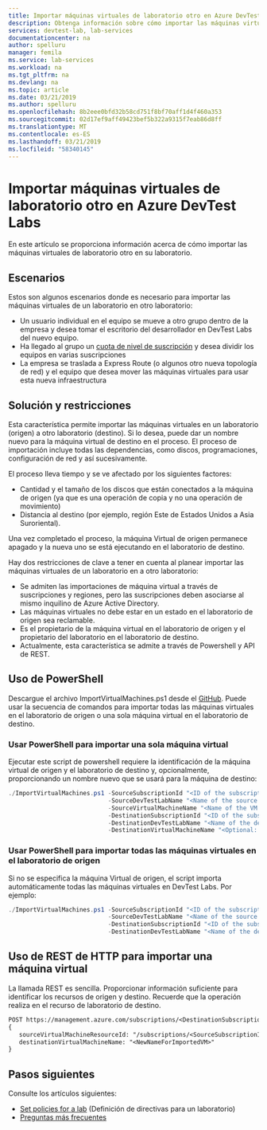 ```yaml
---
title: Importar máquinas virtuales de laboratorio otro en Azure DevTest Labs | Microsoft Docs
description: Obtenga información sobre cómo importar las máquinas virtuales de laboratorio otro en el laboratorio actual.
services: devtest-lab, lab-services
documentationcenter: na
author: spelluru
manager: femila
ms.service: lab-services
ms.workload: na
ms.tgt_pltfrm: na
ms.devlang: na
ms.topic: article
ms.date: 03/21/2019
ms.author: spelluru
ms.openlocfilehash: 8b2eee0bfd32b58cd751f8bf70aff1d4f460a353
ms.sourcegitcommit: 02d17ef9aff49423bef5b322a9315f7eab86d8ff
ms.translationtype: MT
ms.contentlocale: es-ES
ms.lasthandoff: 03/21/2019
ms.locfileid: "58340145"
---
```

# <a name="import-virtual-machines-from-another-lab-in-azure-devtest-labs"></a>Importar máquinas virtuales de laboratorio otro en Azure DevTest Labs
En este artículo se proporciona información acerca de cómo importar las máquinas virtuales de laboratorio otro en su laboratorio. 

## <a name="scenarios"></a>Escenarios
Estos son algunos escenarios donde es necesario para importar las máquinas virtuales de un laboratorio en otro laboratorio: 

- Un usuario individual en el equipo se mueve a otro grupo dentro de la empresa y desea tomar el escritorio del desarrollador en DevTest Labs del nuevo equipo.
- Ha llegado al grupo un [cuota de nivel de suscripción](../azure-subscription-service-limits.md) y desea dividir los equipos en varias suscripciones
- La empresa se traslada a Express Route (o algunos otro nueva topología de red) y el equipo que desea mover las máquinas virtuales para usar esta nueva infraestructura

## <a name="solution-and-constraints"></a>Solución y restricciones
Esta característica permite importar las máquinas virtuales en un laboratorio (origen) a otro laboratorio (destino). Si lo desea, puede dar un nombre nuevo para la máquina virtual de destino en el proceso. El proceso de importación incluye todas las dependencias, como discos, programaciones, configuración de red y así sucesivamente.

El proceso lleva tiempo y se ve afectado por los siguientes factores:

- Cantidad y el tamaño de los discos que están conectados a la máquina de origen (ya que es una operación de copia y no una operación de movimiento) 
- Distancia al destino (por ejemplo, región Este de Estados Unidos a Asia Suroriental).  

Una vez completado el proceso, la máquina Virtual de origen permanece apagado y la nueva uno se está ejecutando en el laboratorio de destino.

Hay dos restricciones de clave a tener en cuenta al planear importar las máquinas virtuales de un laboratorio en a otro laboratorio:

- Se admiten las importaciones de máquina virtual a través de suscripciones y regiones, pero las suscripciones deben asociarse al mismo inquilino de Azure Active Directory.
- Las máquinas virtuales no debe estar en un estado en el laboratorio de origen sea reclamable.
- Es el propietario de la máquina virtual en el laboratorio de origen y el propietario del laboratorio en el laboratorio de destino.
- Actualmente, esta característica se admite a través de Powershell y API de REST.

## <a name="use-powershell"></a>Uso de PowerShell
Descargue el archivo ImportVirtualMachines.ps1 desde el [GitHub](https://github.com/Azure/azure-devtestlab/blob/master/Scripts/ImportVirtualMachines/ImportVirtualMachines.ps1). Puede usar la secuencia de comandos para importar todas las máquinas virtuales en el laboratorio de origen o una sola máquina virtual en el laboratorio de destino. 

### <a name="use-powershell-to-import-a-single-vm"></a>Usar PowerShell para importar una sola máquina virtual
Ejecutar este script de powershell requiere la identificación de la máquina virtual de origen y el laboratorio de destino y, opcionalmente, proporcionando un nombre nuevo que se usará para la máquina de destino:

```powershell 
./ImportVirtualMachines.ps1 -SourceSubscriptionId "<ID of the subscription that contains the source lab>" `
                            -SourceDevTestLabName "<Name of the source lab>" `
                            -SourceVirtualMachineName "<Name of the VM to be imported from the source lab> " `
                            -DestinationSubscriptionId "<ID of the subscription that contians the destination lab>" `
                            -DestinationDevTestLabName "<Name of the destination lab>" `
                            -DestinationVirtualMachineName "<Optional: specify a new name for the imported VM in the destination lab>"
```

### <a name="use-powershell-to-import-all-vms-in-the-source-lab"></a>Usar PowerShell para importar todas las máquinas virtuales en el laboratorio de origen
Si no se especifica la máquina Virtual de origen, el script importa automáticamente todas las máquinas virtuales en DevTest Labs.  Por ejemplo: 
 
```powershell
./ImportVirtualMachines.ps1 -SourceSubscriptionId "<ID of the subscription that contains the source lab>" `
                            -SourceDevTestLabName "<Name of the source lab>" `
                            -DestinationSubscriptionId "<ID of the subscription that contians the destination lab>" `
                            -DestinationDevTestLabName "<Name of the destination lab>"
```

## <a name="use-http-rest-to-import-a-vm"></a>Uso de REST de HTTP para importar una máquina virtual
La llamada REST es sencilla. Proporcionar información suficiente para identificar los recursos de origen y destino. Recuerde que la operación realiza en el recurso de laboratorio de destino.

```REST
POST https://management.azure.com/subscriptions/<DestinationSubscriptionID>/resourceGroups/<DestinationResourceGroup>/providers/Microsoft.DevTestLab/labs/<DestinationLab>/ImportVirtualMachine?api-version=2017-04-26-preview
{
   sourceVirtualMachineResourceId: "/subscriptions/<SourceSubscriptionID>/resourcegroups/<SourceResourceGroup>/providers/microsoft.devtestlab/labs/<SourceLab>/virtualmachines/<NameofVMTobeImported>",
   destinationVirtualMachineName: "<NewNameForImportedVM>"
}
```

## <a name="next-steps"></a>Pasos siguientes
Consulte los artículos siguientes: 

- [Set policies for a lab](devtest-lab-get-started-with-lab-policies.md) (Definición de directivas para un laboratorio)
- [Preguntas más frecuentes](devtest-lab-faq.md)
